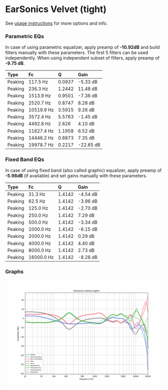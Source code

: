 # EarSonics Velvet (tight)
See [usage instructions](https://github.com/jaakkopasanen/AutoEq#usage) for more options and info.

### Parametric EQs
In case of using parametric equalizer, apply preamp of **-10.92dB** and build filters manually
with these parameters. The first 5 filters can be used independently.
When using independent subset of filters, apply preamp of **-9.75 dB**.

| Type    | Fc         |      Q | Gain      |
|:--------|:-----------|:-------|:----------|
| Peaking | 117.5 Hz   | 0.0937 | -5.33 dB  |
| Peaking | 236.3 Hz   | 1.2442 | 11.48 dB  |
| Peaking | 1513.9 Hz  | 0.9501 | -7.36 dB  |
| Peaking | 2520.7 Hz  | 0.8747 | 8.28 dB   |
| Peaking | 10519.9 Hz | 3.5915 | 9.26 dB   |
| Peaking | 3572.4 Hz  | 5.5763 | -1.45 dB  |
| Peaking | 4492.8 Hz  | 2.626  | 4.10 dB   |
| Peaking | 11627.4 Hz | 1.1958 | 6.52 dB   |
| Peaking | 14446.2 Hz | 0.8873 | 7.35 dB   |
| Peaking | 19978.7 Hz | 0.2217 | -22.65 dB |

### Fixed Band EQs
In case of using fixed band (also called graphic) equalizer, apply preamp of **-5.98dB**
(if available) and set gains manually with these parameters.

| Type    | Fc         |      Q | Gain     |
|:--------|:-----------|:-------|:---------|
| Peaking | 31.3 Hz    | 1.4142 | -4.54 dB |
| Peaking | 62.5 Hz    | 1.4142 | -3.96 dB |
| Peaking | 125.0 Hz   | 1.4142 | -2.70 dB |
| Peaking | 250.0 Hz   | 1.4142 | 7.29 dB  |
| Peaking | 500.0 Hz   | 1.4142 | -3.34 dB |
| Peaking | 1000.0 Hz  | 1.4142 | -6.15 dB |
| Peaking | 2000.0 Hz  | 1.4142 | 0.29 dB  |
| Peaking | 4000.0 Hz  | 1.4142 | 4.40 dB  |
| Peaking | 8000.0 Hz  | 1.4142 | 2.73 dB  |
| Peaking | 16000.0 Hz | 1.4142 | -8.28 dB |

### Graphs
![](./EarSonics%20Velvet%20(tight).png)